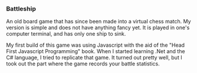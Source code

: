 ### Battleship

An old board game that has since been made into a virtual chess match. My version is simple and does not have anything fancy yet.
It is played in one's computer terminal, and has only one ship to sink.

My first build of this game was using Javascript with the aid of the "Head First Javascript Programming" book.
When I started learning .Net and the C# language, I tried to replicate that game. It turned out pretty well, 
but I took out the part where the game records your battle statistics.
